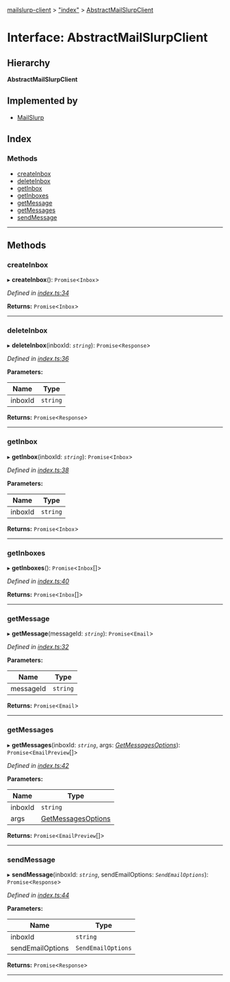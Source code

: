 [mailslurp-client](../README.md) > ["index"](../modules/_index_.md) > [AbstractMailSlurpClient](../interfaces/_index_.abstractmailslurpclient.md)

# Interface: AbstractMailSlurpClient

## Hierarchy

**AbstractMailSlurpClient**

## Implemented by

* [MailSlurp](../classes/_index_.mailslurp.md)

## Index

### Methods

* [createInbox](_index_.abstractmailslurpclient.md#createinbox)
* [deleteInbox](_index_.abstractmailslurpclient.md#deleteinbox)
* [getInbox](_index_.abstractmailslurpclient.md#getinbox)
* [getInboxes](_index_.abstractmailslurpclient.md#getinboxes)
* [getMessage](_index_.abstractmailslurpclient.md#getmessage)
* [getMessages](_index_.abstractmailslurpclient.md#getmessages)
* [sendMessage](_index_.abstractmailslurpclient.md#sendmessage)

---

## Methods

<a id="createinbox"></a>

###  createInbox

▸ **createInbox**(): `Promise`<`Inbox`>

*Defined in [index.ts:34](https://github.com/mailslurp/mailslurp-client-ts-js/blob/28333ed/index.ts#L34)*

**Returns:** `Promise`<`Inbox`>

___
<a id="deleteinbox"></a>

###  deleteInbox

▸ **deleteInbox**(inboxId: *`string`*): `Promise`<`Response`>

*Defined in [index.ts:36](https://github.com/mailslurp/mailslurp-client-ts-js/blob/28333ed/index.ts#L36)*

**Parameters:**

| Name | Type |
| ------ | ------ |
| inboxId | `string` |

**Returns:** `Promise`<`Response`>

___
<a id="getinbox"></a>

###  getInbox

▸ **getInbox**(inboxId: *`string`*): `Promise`<`Inbox`>

*Defined in [index.ts:38](https://github.com/mailslurp/mailslurp-client-ts-js/blob/28333ed/index.ts#L38)*

**Parameters:**

| Name | Type |
| ------ | ------ |
| inboxId | `string` |

**Returns:** `Promise`<`Inbox`>

___
<a id="getinboxes"></a>

###  getInboxes

▸ **getInboxes**(): `Promise`<`Inbox`[]>

*Defined in [index.ts:40](https://github.com/mailslurp/mailslurp-client-ts-js/blob/28333ed/index.ts#L40)*

**Returns:** `Promise`<`Inbox`[]>

___
<a id="getmessage"></a>

###  getMessage

▸ **getMessage**(messageId: *`string`*): `Promise`<`Email`>

*Defined in [index.ts:32](https://github.com/mailslurp/mailslurp-client-ts-js/blob/28333ed/index.ts#L32)*

**Parameters:**

| Name | Type |
| ------ | ------ |
| messageId | `string` |

**Returns:** `Promise`<`Email`>

___
<a id="getmessages"></a>

###  getMessages

▸ **getMessages**(inboxId: *`string`*, args: *[GetMessagesOptions](../modules/_index_.md#getmessagesoptions)*): `Promise`<`EmailPreview`[]>

*Defined in [index.ts:42](https://github.com/mailslurp/mailslurp-client-ts-js/blob/28333ed/index.ts#L42)*

**Parameters:**

| Name | Type |
| ------ | ------ |
| inboxId | `string` |
| args | [GetMessagesOptions](../modules/_index_.md#getmessagesoptions) |

**Returns:** `Promise`<`EmailPreview`[]>

___
<a id="sendmessage"></a>

###  sendMessage

▸ **sendMessage**(inboxId: *`string`*, sendEmailOptions: *`SendEmailOptions`*): `Promise`<`Response`>

*Defined in [index.ts:44](https://github.com/mailslurp/mailslurp-client-ts-js/blob/28333ed/index.ts#L44)*

**Parameters:**

| Name | Type |
| ------ | ------ |
| inboxId | `string` |
| sendEmailOptions | `SendEmailOptions` |

**Returns:** `Promise`<`Response`>

___


